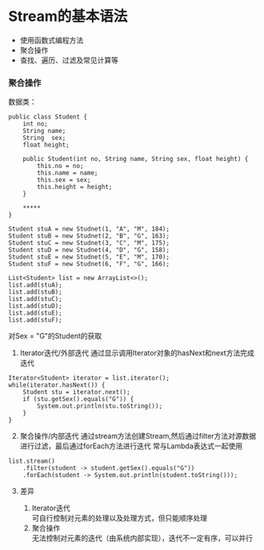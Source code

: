 # Stream的基本语法
   * 使用函数式编程方法
   * 聚合操作
   * 查找、遍历、过滤及常见计算等

### 聚合操作
数据类：  
```
public class Student {
	int no;
	String name;
	String  sex;
	float height;

	public Student(int no, String name, String sex, float height) {
		this.no = no;
		this.name = name;
		this.sex = sex;
		this.height = height;
	}

	*****
}

Student stuA = new Studnet(1, "A", "M", 184);
Student stuB = new Studnet(2, "B", "G", 163);
Student stuC = new Studnet(3, "C", "M", 175);
Student stuD = new Studnet(4, "D", "G", 158);
Student stuE = new Studnet(5, "E", "M", 170);
Student stuF = new Studnet(6, "F", "G", 166);

List<Student> list = new ArrayList<>();
list.add(stuA);
list.add(stuB);
list.add(stuC);
list.add(stuD);
list.add(stuE);
list.add(stuF);
```
对Sex = "G"的Student的获取  
1. Iterator迭代/外部迭代
通过显示调用Iterator对象的hasNext和next方法完成迭代
```
Iterator<Student> iterator = list.iterator();
while(iterator.hasNext()) {
	Student stu = iterator.next();
	if (stu.getSex().equals("G")) {
		System.out.println(stu.toString());
	}
}
```
2. 聚合操作/内部迭代
通过stream方法创建Stream,然后通过filter方法对源数据进行过滤，最后通过forEach方法进行迭代
常与Lambda表达式一起使用
```
list.stream()
    .filter(student -> student.getSex().equals("G"))
    .forEach(student -> System.out.println(student.toString()));
```
3. 差异
   
   1. Iterator迭代  
   可自行控制对元素的处理以及处理方式，但只能顺序处理
   2. 聚合操作  
   无法控制对元素的迭代（由系统内部实现），迭代不一定有序，可以并行

